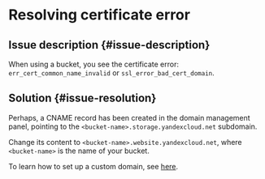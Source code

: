 # Resolving certificate error



## Issue description {#issue-description}

When using a bucket, you see the certificate error: `err_cert_common_name_invalid` or `ssl_error_bad_cert_domain`.

## Solution {#issue-resolution}

Perhaps, a CNAME record has been created in the domain management panel, pointing to the `<bucket-name>.storage.yandexcloud.net` subdomain.

Change its content to `<bucket-name>.website.yandexcloud.net`, where `<bucket-name>` is the name of your bucket.

To learn how to set up a custom domain, see [here](../../../storage/operations/hosting/own-domain).
